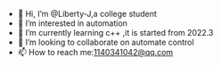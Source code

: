 - 👋 Hi, I’m @Liberty-J,a college student
- 👀 I’m interested in automation 
- 🌱 I’m currently learning c++ ,it is started from 2022.3
- 💞️ I’m looking to collaborate on automate control
- 📫 How to reach me:1140341042@qq.com

<!---
Liberty-J/Liberty-J is a ✨ special ✨ repository because its `README.md` (this file) appears on your GitHub profile.
You can click the Preview link to take a look at your changes.
--->
